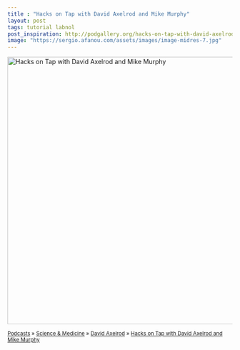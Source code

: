 ```yaml
---
title : "Hacks on Tap with David Axelrod and Mike Murphy"
layout: post
tags: tutorial labnol
post_inspiration: http://podgallery.org/hacks-on-tap-with-david-axelrod-and-mike-murphy/
image: "https://sergio.afanou.com/assets/images/image-midres-7.jpg"
---
```


<p><a href="http://podgallery.org/hacks-on-tap-with-david-axelrod-and-mike-murphy/" style="border:none;"><img width="600" height="600" src="http://podgallery.org/artwork/podcasts/hacks-on-tap-with-david-axelrod-and-mike-murphy.jpg" class="attachment-post-thumbnail size-post-thumbnail wp-post-image" alt="Hacks on Tap with David Axelrod and Mike Murphy" srcset="http://i1.wp.com/podgallery.org/artwork/podcasts/hacks-on-tap-with-david-axelrod-and-mike-murphy.jpg?resize=200%2C200 200w, http://i1.wp.com/podgallery.org/artwork/podcasts/hacks-on-tap-with-david-axelrod-and-mike-murphy.jpg?w=600 600w" sizes="(max-width: 600px) 100vw, 600px" /></a></p><p><small><a href="http://podgallery.org/">Podcasts</a> &raquo; <a href="http://podgallery.org/topic/science-medicine/" title="1315">Science &amp; Medicine</a> &raquo; <a href="http://podgallery.org/producer/david-axelrod/" rel="tag">David Axelrod</a> &raquo; <a href='http://podgallery.org/hacks-on-tap-with-david-axelrod-and-mike-murphy/'>Hacks on Tap with David Axelrod and Mike Murphy</a></small></p><div class='yarpp-related-rss yarpp-related-none'>
</div>
